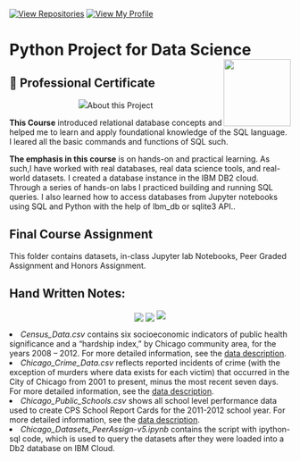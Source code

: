  [![View Repositories](https://img.shields.io/badge/View-My_Repositories-blue?logo=GitHub)](https://github.com/kishansunilkumarpanchal?tab=repositories)
[![View My Profile](https://img.shields.io/badge/View-My_Profile-green?logo=GitHub)](https://github.com/kishansunilkumarpanchal) 

 
# Python Project for Data Science <img src="https://raw.githubusercontent.com/roshangrewal/IBM-Data-Science-Professional-Certification/master/IBM-Banner.png" align="right" width="120" />

## 🥇 Professional Certificate

<p align="center">
<img src="https://github.com/kishansunilkumarpanchal/IBM-Data-Analysis-Professional-Certificate/blob/main/Certificates/Kishan%20Panchal%20-%20%20Course%206%20-%20Databases%20and%20SQL%20for%20Data%20Science%20with%20Python%20with%20Honors.jpg"
     
     

## About this Project

**This Course** introduced relational database concepts and helped me to learn and apply foundational knowledge of the SQL language. I leared all the basic commands and functions of SQL such.  

**The emphasis in this course** is on hands-on and practical learning. As such,I have worked with real databases, real data science tools, and real-world datasets. I created a database instance in the IBM DB2 cloud. Through a series of hands-on labs I practiced building and running SQL queries. I also learned how to access databases from Jupyter notebooks using SQL and Python with the help of Ibm_db or sqlite3 API..

## Final Course Assignment
This folder contains datasets, in-class Jupyter lab Notebooks, Peer Graded Assignment and Honors Assignment. 

## Hand Written Notes:

<p align="center">
<img src="https://https://github.com/kishansunilkumarpanchal/IBM-Data-Analysis-Professional-Certificate/blob/main/Course%206%20-%20Databases%20and%20SQL%20with%20Python/Hand-written%20Notes/Course%206-1.jpeg"

<p align="center">
<img src="https://github.com/kishansunilkumarpanchal/IBM-Data-Analysis-Professional-Certificate/blob/main/Course%206%20-%20Databases%20and%20SQL%20with%20Python/Hand-written%20Notes/Course%206-2.jpeg"

<p align="center">
<img src="https://github.com/kishansunilkumarpanchal/IBM-Data-Analysis-Professional-Certificate/blob/main/Course%206%20-%20Databases%20and%20SQL%20with%20Python/Hand-written%20Notes/Course%206-3.jpeg"


* _Census_Data.csv_ contains six socioeconomic indicators of public health significance and a “hardship index,” by Chicago community area, for the years 2008 – 2012. For more detailed information, see the [data description](https://data.cityofchicago.org/Health-Human-Services/Census-Data-Selected-socioeconomic-indicators-in-C/kn9c-c2s2).  
* _Chicago_Crime_Data.csv_ reflects reported incidents of crime (with the exception of murders where data exists for each victim) that occurred in the City of Chicago from 2001 to present, minus the most recent seven days. For more detailed information, see the [data description](https://data.cityofchicago.org/Public-Safety/Crimes-2001-to-present/ijzp-q8t2).  
* _Chicago_Public_Schools.csv_ shows all school level performance data used to create CPS School Report Cards for the 2011-2012 school year. For more detailed information, see the [data description](https://data.cityofchicago.org/Education/Chicago-Public-Schools-Progress-Report-Cards-2011-/9xs2-f89t).  
* _Chicago_Datasets_PeerAssign-v5.ipynb_ contains the script with ipython-sql code, which is used to query the datasets after they were loaded into a Db2 database on IBM Cloud.

